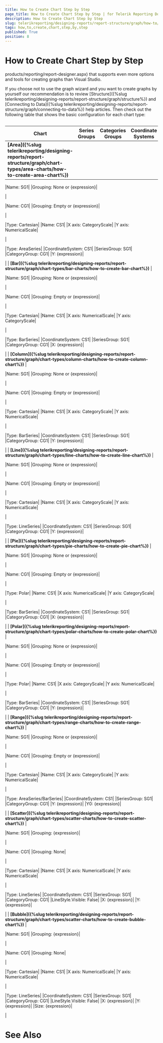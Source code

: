 ```yaml
---
title: How to Create Chart Step by Step
page_title: How to Create Chart Step by Step | for Telerik Reporting Documentation
description: How to Create Chart Step by Step
slug: telerikreporting/designing-reports/report-structure/graph/how-to/how-to-create-chart-step-by-step
tags: how,to,create,chart,step,by,step
published: True
position: 8
---
```


# How to Create Chart Step by Step

products/reporting/report-designer.aspx)        that supports even more options and tools for creating graphs than Visual Studio. 
        

If you choose not to use the graph wizard and you want to create graphs by yourself our
        recommendation is to review [Structure]({%slug telerikreporting/designing-reports/report-structure/graph/structure%}) 
        and [Connecting to Data]({%slug telerikreporting/designing-reports/report-structure/graph/connecting-to-data%}) help articles.
        Then check out the following table that shows the basic configuration for each chart type:
      

## 


| Chart | Series Groups | Categories Groups | Coordinate Systems | Series |
| ------ | ------ | ------ | ------ | ------ |
| __[Area]({%slug telerikreporting/designing-reports/report-structure/graph/chart-types/area-charts/how-to-create-area-chart%})__ |



|Name: SG1|
|Grouping: None or {expression}|


|



|Name: CG1|
|Grouping: Empty or {expression}|


|



|Type: Cartesian|
|Name: CS1|
|X axis: CategoryScale|
|Y axis: NumericalScale|


|



|Type: AreaSeries|
|CoordinateSystem: CS1|
|SeriesGroup: SG1|
|CategoryGroup: CG1|
|Y: {expression}|


|
| __[Bar]({%slug telerikreporting/designing-reports/report-structure/graph/chart-types/bar-charts/how-to-create-bar-chart%})__ |



|Name: SG1|
|Grouping: None or {expression}|


|



|Name: CG1|
|Grouping: Empty or {expression}|


|



|Type: Cartesian|
|Name: CS1|
|X axis: NumericalScale|
|Y axis: CategoryScale|


|



|Type: BarSeries|
|CoordinateSystem: CS1|
|SeriesGroup: SG1|
|CategoryGroup: CG1|
|X: {expression}|


|
| __[Column]({%slug telerikreporting/designing-reports/report-structure/graph/chart-types/column-charts/how-to-create-column-chart%})__ |



|Name: SG1|
|Grouping: None or {expression}|


|



|Name: CG1|
|Grouping: Empty or {expression}|


|



|Type: Cartesian|
|Name: CS1|
|X axis: CategoryScale|
|Y axis: NumericalScale|


|



|Type: BarSeries|
|CoordinateSystem: CS1|
|SeriesGroup: SG1|
|CategoryGroup: CG1|
|Y: {expression}|


|
| __[Line]({%slug telerikreporting/designing-reports/report-structure/graph/chart-types/line-charts/how-to-create-line-chart%})__ |



|Name: SG1|
|Grouping: None or {expression}|


|



|Name: CG1|
|Grouping: Empty or {expression}|


|



|Type: Cartesian|
|Name: CS1|
|X axis: CategoryScale|
|Y axis: NumericalScale|


|



|Type: LineSeries|
|CoordinateSystem: CS1|
|SeriesGroup: SG1|
|CategoryGroup: CG1|
|Y: {expression}|


|
| __[Pie]({%slug telerikreporting/designing-reports/report-structure/graph/chart-types/pie-charts/how-to-create-pie-chart%})__ |



|Name: SG1|
|Grouping: None or {expression}|


|



|Name: CG1|
|Grouping: Empty or {expression}|


|



|Type: Polar|
|Name: CS1|
|X axis: NumericalScale|
|Y axis: CategoryScale|


|



|Type: BarSeries|
|CoordinateSystem: CS1|
|SeriesGroup: SG1|
|CategoryGroup: CG1|
|X: {expression}|


|
| __[Polar]({%slug telerikreporting/designing-reports/report-structure/graph/chart-types/polar-charts/how-to-create-polar-chart%})__ |



|Name: SG1|
|Grouping: None or {expression}|


|



|Name: CG1|
|Grouping: Empty or {expression}|


|



|Type: Polar|
|Name: CS1|
|X axis: CategoryScale|
|Y axis: NumericalScale|


|



|Type: BarSeries|
|CoordinateSystem: CS1|
|SeriesGroup: SG1|
|CategoryGroup: CG1|
|Y: {expression}|


|
| __[Range]({%slug telerikreporting/designing-reports/report-structure/graph/chart-types/range-charts/how-to-create-range-chart%})__ |



|Name: SG1|
|Grouping: None or {expression}|


|



|Name: CG1|
|Grouping: Empty or {expression}|


|



|Type: Cartesian|
|Name: CS1|
|X axis: CategoryScale|
|Y axis: NumericalScale|


|



|Type: AreaSeries/BarSeries|
|CoordinateSystem: CS1|
|SeriesGroup: SG1|
|CategoryGroup: CG1|
|Y: {expression}|
|Y0: {expression}|


|
| __[Scatter]({%slug telerikreporting/designing-reports/report-structure/graph/chart-types/scatter-charts/how-to-create-scatter-chart%})__ |



|Name: SG1|
|Grouping: {expression}|


|



|Name: CG1|
|Grouping: None|


|



|Type: Cartesian|
|Name: CS1|
|X axis: NumericalScale|
|Y axis: NumericalScale|


|



|Type: LineSeries|
|CoordinateSystem: CS1|
|SeriesGroup: SG1|
|CategoryGroup: CG1|
|LineStyle.Visible: False|
|X: {expression}|
|Y: {expression}|


|
| __[Bubble]({%slug telerikreporting/designing-reports/report-structure/graph/chart-types/scatter-charts/how-to-create-bubble-chart%})__ |



|Name: SG1|
|Grouping: {expression}|


|



|Name: CG1|
|Grouping: None|


|



|Type: Cartesian|
|Name: CS1|
|X axis: NumericalScale|
|Y axis: NumericalScale|


|



|Type: LineSeries|
|CoordinateSystem: CS1|
|SeriesGroup: SG1|
|CategoryGroup: CG1|
|LineStyle.Visible: False|
|X: {expression}|
|Y: {expression}|
|Size: {expression}|


|




# See Also
